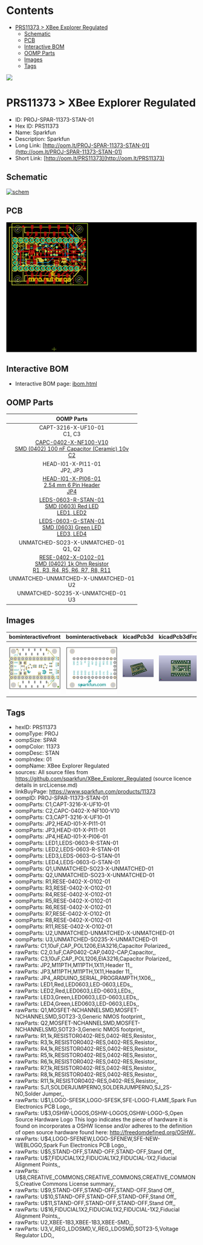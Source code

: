 



Contents
========

* [PRS11373 > XBee Explorer Regulated](#prs11373--xbee-explorer-regulated)
	* [Schematic](#schematic)
	* [PCB](#pcb)
	* [Interactive BOM](#interactive-bom)
	* [OOMP Parts](#oomp-parts)
	* [Images](#images)
	* [Tags](#tags)
  
![][im]
# PRS11373 > XBee Explorer Regulated

- ID: PROJ-SPAR-11373-STAN-01
- Hex ID: PRS11373
- Name: Sparkfun
- Description: Sparkfun
- Long Link: [http://oom.lt/PROJ-SPAR-11373-STAN-01](http://oom.lt/PROJ-SPAR-11373-STAN-01)
- Short Link: [http://oom.lt/PRS11373](http://oom.lt/PRS11373)

## Schematic
  
[![schem](eagleSchemImage.png)](eagleSchemImage.png)
## PCB
  
[![pcb](eagleImage.png)](eagleImage.png)
## Interactive BOM

- Interactive BOM page: [ibom.html](https://htmlpreview.github.io/?https://github.com/oomlout/oomlout_OOMP_projects/blob/main/PROJ-SPAR-11373-STAN-01/kicad/bom/ibom.html)

## OOMP Parts
  

|OOMP Parts|
| :---: |
|CAPT-3216-X-UF10-01<BR>C1, C3|
|[CAPC-0402-X-NF100-V10<br> SMD (0402) 100 nF Capacitor (Ceramic) 10v<br> C2](https://github.com/oomlout/oomlout_OOMP_parts/tree/main/CAPC-0402-X-NF100-V10/)|
|HEAD-I01-X-PI11-01<BR>JP2, JP3|
|[HEAD-I01-X-PI06-01<br> 2.54 mm 6 Pin Header<br> JP4](https://github.com/oomlout/oomlout_OOMP_parts/tree/main/HEAD-I01-X-PI06-01/)|
|[LEDS-0603-R-STAN-01<br> SMD (0603) Red LED<br> LED1, LED2](https://github.com/oomlout/oomlout_OOMP_parts/tree/main/LEDS-0603-R-STAN-01/)|
|[LEDS-0603-G-STAN-01<br> SMD (0603) Green LED<br> LED3, LED4](https://github.com/oomlout/oomlout_OOMP_parts/tree/main/LEDS-0603-G-STAN-01/)|
|UNMATCHED-SO23-X-UNMATCHED-01<BR>Q1, Q2|
|[RESE-0402-X-O102-01<br> SMD (0402) 1k Ohm Resistor<br> R1, R3, R4, R5, R6, R7, R8, R11](https://github.com/oomlout/oomlout_OOMP_parts/tree/main/RESE-0402-X-O102-01/)|
|UNMATCHED-UNMATCHED-X-UNMATCHED-01<BR>U2|
|UNMATCHED-SO235-X-UNMATCHED-01<BR>U3|

## Images
  
  

|bominteractivefront|bominteractiveback|kicadPcb3d|kicadPcb3dFront|kicadPcb3dBack|eagleImage|eagleSchemImage|pcbdraw|pcbdrawback|
| :---: | :---: | :---: | :---: | :---: | :---: | :---: | :---: | :---: |
|[![bominteractivefront](bomFront_140.png)](bomFront.png)|[![bominteractiveback](bomBack_140.png)](bomBack.png)|[![kicadPcb3d](kicadPcb3d_140.png)](kicadPcb3d.png)|[![kicadPcb3dFront](kicadPcb3dFront_140.png)](kicadPcb3dFront.png)|[![kicadPcb3dBack](kicadPcb3dBack_140.png)](kicadPcb3dBack.png)|[![eagleImage](eagleImage_140.png)](eagleImage.png)|[![eagleSchemImage](eagleSchemImage_140.png)](eagleSchemImage.png)|[![pcbdraw](pcbdraw_140.png)](pcbdraw.png)|[![pcbdrawback](pcbdrawBack_140.png)](pcbdrawBack.png)|

## Tags

- hexID: PRS11373
- oompType: PROJ
- oompSize: SPAR
- oompColor: 11373
- oompDesc: STAN
- oompIndex: 01
- oompName: XBee Explorer Regulated
- sources: All source files from https://github.com/sparkfun/XBee_Explorer_Regulated (source licence details in srcLicense.md)
- linkBuyPage: https://www.sparkfun.com/products/11373
- oompID: PROJ-SPAR-11373-STAN-01
- oompParts: C1,CAPT-3216-X-UF10-01
- oompParts: C2,CAPC-0402-X-NF100-V10
- oompParts: C3,CAPT-3216-X-UF10-01
- oompParts: JP2,HEAD-I01-X-PI11-01
- oompParts: JP3,HEAD-I01-X-PI11-01
- oompParts: JP4,HEAD-I01-X-PI06-01
- oompParts: LED1,LEDS-0603-R-STAN-01
- oompParts: LED2,LEDS-0603-R-STAN-01
- oompParts: LED3,LEDS-0603-G-STAN-01
- oompParts: LED4,LEDS-0603-G-STAN-01
- oompParts: Q1,UNMATCHED-SO23-X-UNMATCHED-01
- oompParts: Q2,UNMATCHED-SO23-X-UNMATCHED-01
- oompParts: R1,RESE-0402-X-O102-01
- oompParts: R3,RESE-0402-X-O102-01
- oompParts: R4,RESE-0402-X-O102-01
- oompParts: R5,RESE-0402-X-O102-01
- oompParts: R6,RESE-0402-X-O102-01
- oompParts: R7,RESE-0402-X-O102-01
- oompParts: R8,RESE-0402-X-O102-01
- oompParts: R11,RESE-0402-X-O102-01
- oompParts: U2,UNMATCHED-UNMATCHED-X-UNMATCHED-01
- oompParts: U3,UNMATCHED-SO235-X-UNMATCHED-01
- rawParts: C1,10uF,CAP_POL1206,EIA3216,Capacitor Polarized,,
- rawParts: C2,0.1uF,CAP0402-CAP,0402-CAP,Capacitor,,
- rawParts: C3,10uF,CAP_POL1206,EIA3216,Capacitor Polarized,,
- rawParts: JP2,M11PTH,M11PTH,1X11,Header 11,,
- rawParts: JP3,M11PTH,M11PTH,1X11,Header 11,,
- rawParts: JP4,,ARDUINO_SERIAL_PROGRAMPTH,1X06,,,
- rawParts: LED1,Red,LED0603,LED-0603,LEDs,,
- rawParts: LED2,Red,LED0603,LED-0603,LEDs,,
- rawParts: LED3,Green,LED0603,LED-0603,LEDs,,
- rawParts: LED4,Green,LED0603,LED-0603,LEDs,,
- rawParts: Q1,MOSFET-NCHANNELSMD,MOSFET-NCHANNELSMD,SOT23-3,Generic NMOS footprint,,
- rawParts: Q2,MOSFET-NCHANNELSMD,MOSFET-NCHANNELSMD,SOT23-3,Generic NMOS footprint,,
- rawParts: R1,1k,RESISTOR0402-RES,0402-RES,Resistor,,
- rawParts: R3,1k,RESISTOR0402-RES,0402-RES,Resistor,,
- rawParts: R4,1k,RESISTOR0402-RES,0402-RES,Resistor,,
- rawParts: R5,1k,RESISTOR0402-RES,0402-RES,Resistor,,
- rawParts: R6,1k,RESISTOR0402-RES,0402-RES,Resistor,,
- rawParts: R7,1k,RESISTOR0402-RES,0402-RES,Resistor,,
- rawParts: R8,1k,RESISTOR0402-RES,0402-RES,Resistor,,
- rawParts: R11,1k,RESISTOR0402-RES,0402-RES,Resistor,,
- rawParts: SJ1,SOLDERJUMPERNO,SOLDERJUMPERNO,SJ_2S-NO,Solder Jumper,,
- rawParts: U$1,LOGO-SFESK,LOGO-SFESK,SFE-LOGO-FLAME,Spark Fun Electronics PCB Logo,,
- rawParts: U$3,OSHW-LOGOS,OSHW-LOGOS,OSHW-LOGO-S,Open Source Hardware Logo This logo indicates the piece of hardware it is found on incorporates a OSHW license and/or adheres to the definition of open source hardware found here: http://freedomdefined.org/OSHW,,
- rawParts: U$4,LOGO-SFENEW,LOGO-SFENEW,SFE-NEW-WEBLOGO,Spark Fun Electronics PCB Logo,,
- rawParts: U$5,STAND-OFF,STAND-OFF,STAND-OFF,Stand Off,,
- rawParts: U$7,FIDUCIAL1X2,FIDUCIAL1X2,FIDUCIAL-1X2,Fiducial Alignment Points,,
- rawParts: U$8,CREATIVE_COMMONS,CREATIVE_COMMONS,CREATIVE_COMMONS,Creative Commons License summary,,
- rawParts: U$9,STAND-OFF,STAND-OFF,STAND-OFF,Stand Off,,
- rawParts: U$10,STAND-OFF,STAND-OFF,STAND-OFF,Stand Off,,
- rawParts: U$11,STAND-OFF,STAND-OFF,STAND-OFF,Stand Off,,
- rawParts: U$16,FIDUCIAL1X2,FIDUCIAL1X2,FIDUCIAL-1X2,Fiducial Alignment Points,,
- rawParts: U2,XBEE-1B3,XBEE-1B3,XBEE-SMD,,,
- rawParts: U3,V_REG_LDOSMD,V_REG_LDOSMD,SOT23-5,Voltage Regulator LDO,,



[im]: kicadPcb3d_450.png
